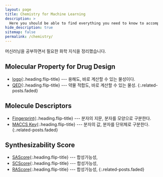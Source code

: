 ```yaml
---
layout: page
title: Chemistry for Machine Learning
description: >
  Here you should be able to find everything you need to know to accomplish the most common tasks when blogging with Hydejack.
hide_description: true
sitemap: false
permalink: /chemistry/
---
```


머신러닝을 공부하면서 필요한 화학 지식을 정리했습니다.


## Molecular Property for Drug Design
* [logp]{:.heading.flip-title} --- 용해도, 바로 계산할 수 있는 물성이다.
* [QED]{:.heading.flip-title} --- 약물 적합도, 바로 계산할 수 있는 물성.
{:.related-posts.faded}

## Molecule Descriptors
* [Fingerprint]{:.heading.flip-title} --- 분자의 지문, 분자를 모양으로 구분한다.
* [MACCS Key]{:.heading.flip-title} --- 분자의 값, 분자를 단위체로 구분한다.
{:.related-posts.faded}

## Synthesizability Score
* [SAScore]{:.heading.flip-title} --- 합성가능성, 
* [SCScore]{:.heading.flip-title} --- 합성가능성, 
* [RAScore]{:.heading.flip-title} --- 합성가능성, 
{:.related-posts.faded}

[logp]: logp
[QED]: qed
[Fingerprint]: fingerprint
[MACCS Key]: maccskey
[SAScore]: sascore
[SCScore]: scscore
[RAScore]: rascore
